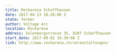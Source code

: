 ```yaml
---
title: Rockarena Schaffhausen
date: 2017-04-13 18:28:00 Z
state: former
author: Voltage Arc
location: Rockarena
address: Solenbergstrasse 35, 8207 Schaffhausen
start_date: 2017-09-02 19:30:00 Z
link: http://www.rockarena.ch/veranstaltungen/
---
```


